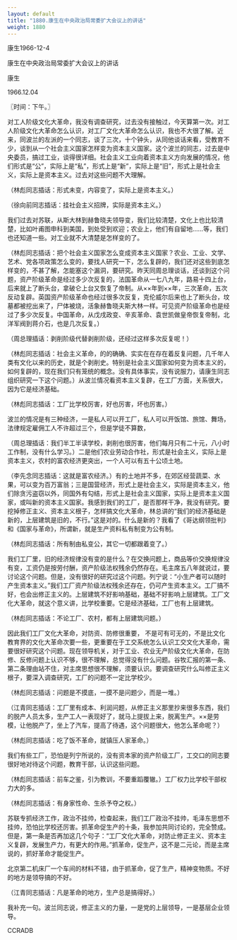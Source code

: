 ```yaml
---
layout: default
title: "1880.康生在中央政治局常委扩大会议上的讲话"
weight: 1880
---
```


康生1966-12-4

康生在中央政治局常委扩大会议上的讲话

康生

1966.12.04

〖时间：下午。〗

对工人阶级文化大革命，我没有调查研究，过去没有接触过，今天算第一次。对工人阶级文化大革命怎么认识，对工厂文化大革命怎么认识，我也不大很了解。近来，同波兰的左派的一个同志，谈了三次，十个钟头，从同他谈话来看，受教育不少，谈到从一个社会主义国家怎样变为资本主义国家。这个波兰的同志，过去是中央委员，搞过工业，谈得很详细。社会主义工业向着资本主义方向发展的情况，他们形式是“公”，实际上是“私”，形式上是“新”，实际上是“旧”，形式上是社会主义，实际上是资本主义。过去对这些问题不大理解。

（林彪同志插话：形式未变，内容变了，实际上是资本主义。）

（徐向前同志插话：挂社会主义招牌，实际是资本主义。）

我们过去对苏联，从斯大林到赫鲁晓夫领导变，我们比较清楚，文化上也比较清楚，比如叶甫图申科到美国，到处受到欢迎；农业上，他们有自留地……等，我们也还知道一些。对工业就不大清楚是怎样变的了。

（林彪同志插话：把个社会主义国家怎么变成资本主义国家？农业、工业、文学、艺术、党各项政策怎么变的，要找人研究一下，怎么复辟的，我们还对这些到底怎样变的，不甚了解，怎能塞这个漏洞，要研究。昨天同周总理谈话，还谈到这个问题，资产阶级革命是经过多少次反复的，法国革命从一七八九年，路易十四上台，后来就上了断头台，拿破仑上台又恢复了帝制。从××年到××年，三次革命，五次反动复辟。英国资产阶级革命也经过很多次反复，克伦威尔后来也上了断头台，坟墓都被挖出来了，尸体被烧，活象赫鲁晓夫斯大林一样。可见资产阶级革命也是经过了多少次反复。中国革命，从戊戌政变、辛亥革命、袁世凯做皇帝恢复帝制，北洋军阀到蒋介石，也是几次反复。）

（周总理插话：剥削阶级代替剥削阶级，还经过这样多次反复呢！）

（林彪同志插话：社会主义革命，的的确确、实实在在存在着反复问题，几千年人类有文化以来的历史，就是个剥削史。特别是社会主义国家如何变为资本主义的，如何复辟的，现在我们只有笼统的概念。没有具体事实，没有说服力，请康生同志组织研究一下这个问题。）从波兰情况看资本主义复辟，在工厂方面，关系很大，因为它是经济基础。

（林彪同志插话：工厂比学校厉害，好也厉害，坏也厉害。）

波兰的情况是有三种经济，一是私人可以开工厂，私人可以开饭馆、旅馆、舞场，法律规定雇佣工人不许超过三个，但是学徒不算数，

（周总理插话：我们半工半读学校，剥削也很厉害，他们每月只有二十元，八小时工作制，没有什么学习。）二是他们农业劳动合作社，形式是社会主义，实际上是资本主义，农村的富农经济更突出，一个人可以有五十公顷土地。

（李先念同志插话：这就是富农经济。）有的土地并不多，在郊区经营蔬菜、水果，可以变为百万富翁；三是国营经济，形式上是社会主义，实际是资本主义，他们除贪污盗窃以外，同国外有勾结，形式上是社会主义国家，实际上是资本主义国家，或叫新的资本主义国家。我感到我们的工厂，是否那样干净，我没有研究。要挖掉修正主义、资本主义根子，怎样搞文化大革命，林总讲的“我们的经济基础是新的，上层建筑是旧的，不行。”这是对的。什么是新的？我看了《哥达纲领批判》和《国家与革命》，所谓新，就是生产资料私有制变为公有制。

（林彪同志插话：所有制由私变公，其它一切都跟着变了。）

我们工厂里，旧的经济规律没有变的是什么？在交换问题上，商品等价交换规律没有变，工资仍是按劳付酬，资产阶级法权残余仍然存在。毛主席五八年就说过，要讨论这个问题。但是，没有很好的研究过这个问题。列宁说：“小生产者可以随时产生资本主义。”我们工厂资产阶级法权残余还存在，仍可产生资本主义。工厂搞不好，也会出修正主义的。上层建筑不好影响基础，基础不好影响上层建筑。工厂文化大革命，就这个意义讲，比学校重要。它是经济基础，工厂也有上层建筑。

（林彪同志插话：不论工厂、农村，都有上层建筑问题。）

因此我们工厂文化大革命，对防资、防修很重要， 不是可有可无的，不是比文化教育界的文化大革命次要一些，更重要在于工交系统怎么认识工交文化大革命，需要很好研究这个问题。现在领导机关，对于工业、农业无产阶级文化大革命，在防修、反修问题上认识不够，很不理解，总觉得没有什么问题。谷牧汇报的第一条、第二条理由站不住，对主席思想很不理解，须要认识。要调查研究什么叫修正主义根子，要深入调查研究，工厂的问题不一定比学校少。

（林彪同志插话：问题是不摸底，一摸不是问题少，而是一堆。）

（江青同志插话：工厂里有成本、利润问题，从修正主义那里抄来很多东西，我们的脱产人员太多，生产工人一表现好了，就马上提拔上来，脱离生产。××是劳模，让他脱产了，坐上了汽车，提高了待遇，这个问题很大，他怎么革命呢？）

（林彪同志插话：吃了饭不革命，就镇压人家革命。）

我们有些工厂，恐怕是列宁所说的，没有资本家的资产阶级工厂，工交口的同志要很好地对待这个问题，教育干部，认识这些问题。

（林彪同志插话：前车之鉴，引为教训，不要重蹈覆辙。）工厂权力比学校干部权力大的多。

（林彪同志插话：有身家性命、生杀予夺之权。）

苏联专抓经济工作，政治不挂帅，检查起来，我们工厂政治不挂帅，毛泽东思想不挂帅，恐怕比学校还厉害。抓革命促生产的十条，我参加共同讨论的，完全赞成。但是，第一条是否再加这几个句子：“工厂文化大革命，对防止修正主义、资本主义复辟，发展生产力，有更大的作用。”抓革命，促生产，这不是二元论，而是主席说的，抓好革命才能促生产。

北京第二机床厂一个车间的材料不错，由于抓革命，促了生产，精神变物质。不好的地方是领导搞的不好。

（江青同志插话：凡是革命的地方，生产总是搞得好。）

我补充一句。波兰同志说，修正主义的力量，一是党的上层领导，一是基层企业领导。

CCRADB

